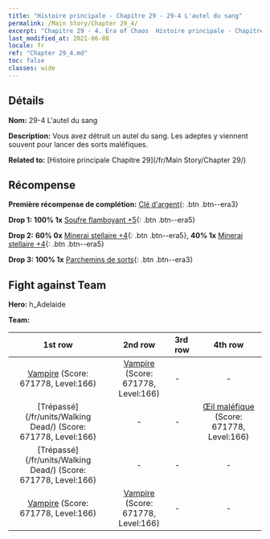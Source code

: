 ```yaml
---
title: "Histoire principale - Chapitre 29 - 29-4 L'autel du sang"
permalink: /Main Story/Chapter 29_4/
excerpt: "Chapitre 29 - 4. Era of Chaos  Histoire principale - Chapitre 29_4. 29-4 L'autel du sang"
last_modified_at: 2021-06-08
locale: fr
ref: "Chapter 29_4.md"
toc: false
classes: wide
---
```


## Détails

 **Nom:** 29-4 L'autel du sang

 **Description:** Vous avez détruit un autel du sang. Les adeptes y viennent souvent pour lancer des sorts maléfiques.

 **Related to:** [Histoire principale Chapitre 29](/fr/Main Story/Chapter 29/)

## Récompense

 **Première récompense de complétion:** [Clé d'argent](/ItemsFR/con_693/){: .btn .btn--era3}

 **Drop 1:** **100% 1x** [Soufre flamboyant +5](/ItemsFR/mat_99/){: .btn .btn--era5}

 **Drop 2:** **60% 0x** [Minerai stellaire +4](/ItemsFR/mat_89/){: .btn .btn--era5}, **40% 1x** [Minerai stellaire +4](/ItemsFR/mat_89/){: .btn .btn--era5}

 **Drop 3:** **100% 1x** [Parchemins de sorts](/ItemsFR/con_694/){: .btn .btn--era3}


## Fight against Team
 **Hero:** h_Adelaide

 **Team:**


  | 1st row | 2nd row | 3rd row | 4th row |
  |:----:|:----:|:----|:----:|
  | [Vampire](/fr/units/Vampire/) (Score: 671778, Level:166)  | [Vampire](/fr/units/Vampire/) (Score: 671778, Level:166)  | - | - |
  | [Trépassé](/fr/units/Walking Dead/) (Score: 671778, Level:166)  | - | - | [Œil maléfique](/fr/units/Beholder/) (Score: 671778, Level:166)  |
  | [Trépassé](/fr/units/Walking Dead/) (Score: 671778, Level:166)  | - | - | - |
  | [Vampire](/fr/units/Vampire/) (Score: 671778, Level:166)  | [Vampire](/fr/units/Vampire/) (Score: 671778, Level:166)  | - | - |


